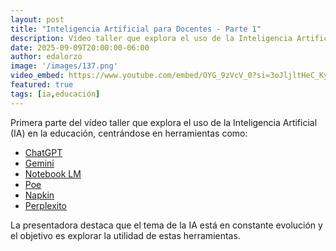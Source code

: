```yaml
---
layout: post
title: "Inteligencia Artificial para Docentes - Parte 1"
description: Vídeo taller que explora el uso de la Inteligencia Artificial (IA) en la educación.
date: 2025-09-09T20:00:00-06:00
author: edalorzo
image: '/images/137.png'
video_embed: https://www.youtube.com/embed/OYG_9zVcV_0?si=3oJljltHeC_KyDxy
featured: true
tags: [ia,educación]
---
```


Primera parte del vídeo taller que explora el uso de la Inteligencia Artificial (IA) en la educación, centrándose en herramientas como:

* [ChatGPT][1]
* [Gemini][2]
* [Notebook LM][3]
* [Poe][4]
* [Napkin][5]
* [Perplexito][6]


La presentadora destaca que el tema de la IA está en constante evolución y el objetivo es explorar la utilidad de estas herramientas.


[1]: https://chat.openai.com/
[2]: https://gemini.google.com/
[3]: http://notebooklm.google.com/
[4]: https://poe.com/
[5]: https://www.napkin.ai/
[6]: https://www.perplexity.ai/

